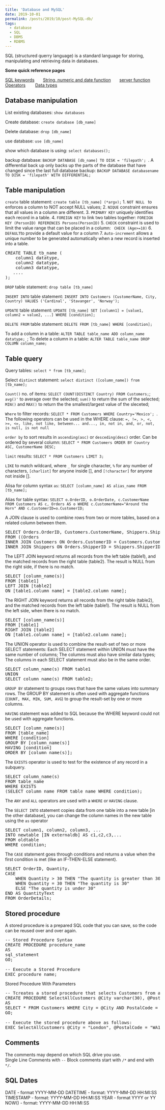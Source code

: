 ```yaml
---
title: 'Database and MySQL'
date: 2019-10-01
permalink: /posts/2019/10/post-MySQL-db/
tags:
  - database
  - SQL
  - DBMS
  - RDBMS
---
```


SQL (structured querry language) is a standard language for storing, manipulating and retrieving data in databases.

**Some quick reference pages**

[SQL keywords](https://www.w3schools.com/sql/sql_ref_keywords.asp)&emsp;&emsp;[String, numeric and date function](https://www.w3schools.com/sql/sql_ref_mysql.asp)&emsp;&emsp;[server function](https://www.w3schools.com/sql/sql_ref_sqlserver.asps)&emsp;&emsp;[Operators](https://www.w3schools.com/sql/sql_operators.asp)&emsp;&emsp; [Data types](https://www.w3schools.com/sql/sql_datatypes.asp)

## Database manipulation

List existing databases: `show databases`

Create database: `create database [db_name]`

Delete database: `drop [db_name]`

use database: `use [db_name]`

show which database is using: `select databases();`

backup database: `BACKUP DATABASE [db_name] TO DISK = 'filepath'; `. A differential back up only backs up the parts of the database that have changed since the last full database backup: `BACKUP DATABASE databasename TO DISK = 'filepath' WITH DIFFERENTIAL;`

## Table manipulation

`create` table statement: `create table [tb_name] (*argv);`
    1. `NOT NULL ` to enforces a column to NOT accept NULL values;
    2. `NIQUE` constraint ensures that all values in a column are different.
    3. `PRIMARY KEY` uniquely identifies each record in a table.
    4. `FOREIGN KEY`  to link two tables together: `FOREIGN KEY (PersonID) REFERENCES Persons(PersonID)`
    5. `CHECK` constraint is used to limit the value range that can be placed in a column: ` CHECK (Age>=18)`
    6. `DEFAULT`to provide a default value for a column
    7. `Auto-increment` allows a unique number to be generated automatically when a new record is inserted into a table.
<pre>
CREATE TABLE tb_name (
    column1 datatype,
    column2 datatype,
    column3 datatype,
   ....
); 
</pre>

`DROP` table statement: `drop table [tb_name]`

`INSERT INTO` table statement: `INSERT INTO Customers (CustomerName, City, Country)
VALUES ('Cardinal', 'Stavanger', 'Norway');`

`UPDATE` table statement: `UPDATE [tb_name]
SET [column1] = [value1, column2 = value2, ...]
WHERE [condition]; `

`DELETE FROM` table statement: `DELETE FROM [tb_name] WHERE [condition];`

To add a column in a table: `ALTER TABLE table_name ADD column_name datatype; `; To delete a column in a table: `ALTER TABLE table_name DROP COLUMN column_name; `


## Table query

Query tables: `select * from [tb_name];`

Select `distinct` statement: `select distinct ([column_name]) from [tb_name];`

`Count()` no. of items: `SELECT COUNT(DISTINCT Country) FROM Customers;`; `avg()'` to average over the selected; `sum()` to return the sum of the selected; `MIN()` and `MAX()` to return the the smallest/largest value of the sleceted; 

`Where` to filter records: `SELECT * FROM Customers WHERE Country='Mexico'; `. The following operators can be used in the WHERE clause: `=, !=, >, <, >=, <=, like, not like, between... and..., in, not in, and, or, not, is null, is not null`

`order by` to sort results in `ascending(asc)` or `desceding(desc)` order.  Can be ordered by several column: `SELECT * FROM Customers ORDER BY Country ASC, CustomerName DESC;`

`limit` results: `SELECT * FROM Customers LIMIT 3; `

`LIKE` to match wildcard, where `_` for single character, `%` for any number of characters,  `[charlist]`  for anyone inside [], and `[!character]` for anyone not inside [].

Alisa for column syntax `as`: `SELECT [column_name] AS alias_name
FROM [tb_name];`

Alias for table syntax: `SELECT o.OrderID, o.OrderDate, c.CustomerName
FROM Customers AS c, Orders AS o
WHERE c.CustomerName="Around the Horn" AND c.CustomerID=o.CustomerID;`

A JOIN clause is used to combine rows from two or more tables, based on a related column between them. 
<pre>
SELECT Orders.OrderID, Customers.CustomerName, Shippers.ShipperName
FROM ((Orders
INNER JOIN Customers ON Orders.CustomerID = Customers.CustomerID)
INNER JOIN Shippers ON Orders.ShipperID = Shippers.ShipperID); 
</pre>

The LEFT JOIN keyword returns all records from the left table (table1), and the matched records from the right table (table2). The result is NULL from the right side, if there is no match.
<pre>
SELECT [column_name(s)]
FROM [table1]
LEFT JOIN [table2]
ON [table1.column_name] = [table2.column_name];
</pre>

The RIGHT JOIN keyword returns all records from the right table (table2), and the matched records from the left table (table1). The result is NULL from the left side, when there is no match.
<pre>
SELECT [column_name(s)]
FROM [table1]
RIGHT JOIN [table2]
ON [table1.column_name] = [table2.column_name];
</pre>

The UNION operator is used to combine the result-set of two or more SELECT statements: Each SELECT statement within UNION must have the same number of columns; The columns must also have similar data types; The columns in each SELECT statement must also be in the same order. 
<pre>
SELECT column_name(s) FROM table1
UNION
SELECT column_name(s) FROM table2; 
</pre>

`GROUP BY` statement to groups rows that have the same values into summary rows. The GROUP BY statement is often used with aggregate functions (`COUNT, MAX, MIN, SUM, AVG`) to group the result-set by one or more columns.

`HAVING` statement was added to SQL because the WHERE keyword could not be used with aggregate functions.
<pre>
SELECT [column_name(s)]
FROM [table_name]
WHERE [condition]
GROUP BY [column_name(s)]
HAVING [condition]
ORDER BY [column_name(s)];
</pre>

The `EXISTS` operator is used to test for the existence of any record in a subquery.
<pre>
SELECT column_name(s)
FROM table_name
WHERE EXISTS
(SELECT column_name FROM table_name WHERE condition); 
</pre>
The `ANY` and `ALL` operators are used with a `WHERE` or `HAVING` clause.

The `SELECT INTO` statement copies data from one table into a new table [in the other database], you can change the column names in the new table using the `as` operator
<pre>
SELECT column1, column2, column3, ...
INTO newtable [IN externaldb] AS c1,c2,c3,...
FROM oldtable
WHERE condition; 
</pre>

The `CASE` statement goes through conditions and returns a value when the first condition is met (like an IF-THEN-ELSE statement).
<pre>
SELECT OrderID, Quantity,
CASE
    WHEN Quantity > 30 THEN "The quantity is greater than 30"
    WHEN Quantity = 30 THEN "The quantity is 30"
    ELSE "The quantity is under 30"
END AS QuantityText
FROM OrderDetails; 
</pre>

## Stored procedure

A stored procedure is a prepared SQL code that you can save, so the code can be reused over and over again.

<pre>
-- Stored Procedure Syntax
CREATE PROCEDURE procedure_name
AS
sql_statement
GO; 

-- Execute a Stored Procedure
EXEC procedure_name; 
</pre>

Stored Procedure With Parameters
<pre>
-- Tcreates a stored procedure that selects Customers from a particular City with a particular PostalCode from the "Customers" table 
CREATE PROCEDURE SelectAllCustomers @City varchar(30), @PostalCode varchar(10)
AS
SELECT * FROM Customers WHERE City = @City AND PostalCode = @PostalCode
GO;

-- Execute the stored procedure above as follows:
EXEC SelectAllCustomers @City = "London", @PostalCode = "WA1 1DP"; 
</pre>

## Comments

The comments may depend on which SQL drive you use.  
Single Line Comments with `--`
Block comments start with `/*` and end with `*/`.

## SQL Dates

DATE - format YYYY-MM-DD
DATETIME - format: YYYY-MM-DD HH:MI:SS
TIMESTAMP - format: YYYY-MM-DD HH:MI:SS
YEAR - format YYYY or YY
NOW() - format: YYYY-MM-DD HH:MI:SS










